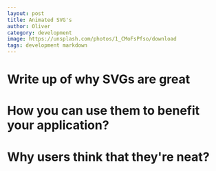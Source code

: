 ```yaml
---
layout: post
title: Animated SVG's
author: Oliver
category: development
image: https://unsplash.com/photos/1_CMoFsPfso/download
tags: development markdown
---
```


# Write up of why SVGs are great

# How you can use them to benefit your application?

# Why users think that they're neat?
